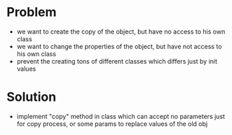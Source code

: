 
# Problem

- we want to create the copy of the object, but have no access to his own class
- we want to change the properties of the object, but have not access to his own
  class
- prevent the creating tons of different classes which differs just by init values

# Solution

- implement "copy" method in class which can accept no parameters just for copy process, or some params to replace values of the old obj
